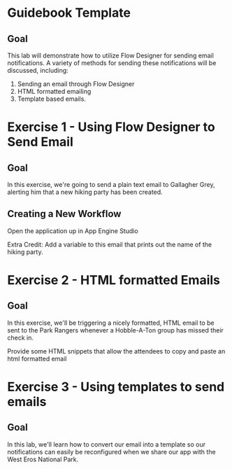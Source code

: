 # Guidebook Template

## Goal

This lab will demonstrate how to utilize Flow Designer for sending email notifications. A variety of methods for sending these notifications will be discussed, including:

1. Sending an email through Flow Designer
2. HTML formatted emailing
3. Template based emails.

# Exercise 1 - Using Flow Designer to Send Email

## Goal
In this exercise, we're going to send a plain text email to Gallagher Grey, alerting him that a new hiking party has been created.

## Creating a New Workflow
Open the application up in App Engine Studio
<!-- Walk the attendees through creating a new Workflow that is triggered on insert of a hiking new hiking party. -->

Extra Credit: Add a variable to this email that prints out the name of the hiking party.


# Exercise 2 - HTML formatted Emails

## Goal
In this exercise, we'll be triggering a nicely formatted, HTML email to be sent to the Park Rangers whenever a Hobble-A-Ton group has missed their check in.

<!-- Walk the attendees through creating a new workflow that is triggered when a party misses a check-in (time based seems complicated, double check in office hours) -->

Provide some HTML snippets that allow the attendees to copy and paste an html formatted email

# Exercise 3 - Using templates to send emails

## Goal
In this lab, we'll learn how to convert our email into a template  so our notifications can easily be reconfigured when we share our app with the West Eros National Park.
